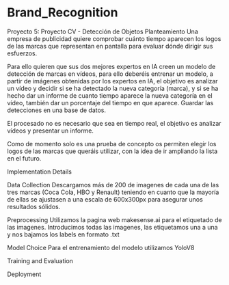# Brand_Recognition
Proyecto 5: Proyecto CV - Detección de Objetos
Planteamiento
Una empresa de publicidad quiere comprobar cuánto tiempo aparecen los logos de las marcas que representan en pantalla para evaluar dónde dirigir sus esfuerzos.

Para ello quieren que sus dos mejores expertos en IA creen un modelo de detección de marcas en vídeos, para ello deberéis entrenar un modelo, a partir de imágenes obtenidas por los expertos en IA, el objetivo es analizar un vídeo y decidir si se ha detectado la nueva categoría (marca), y si se ha hecho dar un informe de cuanto tiempo aparece la nueva categoría en el vídeo, también dar un porcentaje del tiempo en que aparece. Guardar las detecciones en una base de datos.

El procesado no es necesario que sea en tiempo real, el objetivo es analizar vídeos y presentar un informe.

Como de momento solo es una prueba de concepto os permiten elegir los logos de las marcas que queráis utilizar, con la idea de ir ampliando la lista en el futuro.


Implementation Details

Data Collection
Descargamos más de 200 de imagenes de cada una de las tres marcas (Coca Cola, HBO y Renault) teniendo en cuanto que la mayoría de ellas se ajustasen a una escala de 600x300px para asegurar unos resultados sólidos.

Preprocessing
Utilizamos la pagina web makesense.ai para el etiquetado de las imagenes. Introducimos todas las imagenes, las etiquetamos una a una y nos bajamos los labels en formato .txt

Model Choice
Para el entrenamiento del modelo utilizamos YoloV8

Training and Evaluation


Deployment

